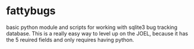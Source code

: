 # fattybugs
basic python module and scripts for working with sqlite3 bug tracking database. This is a really easy way to level up on the JOEL, because it has the 5 reuired fields and only requires having python.
